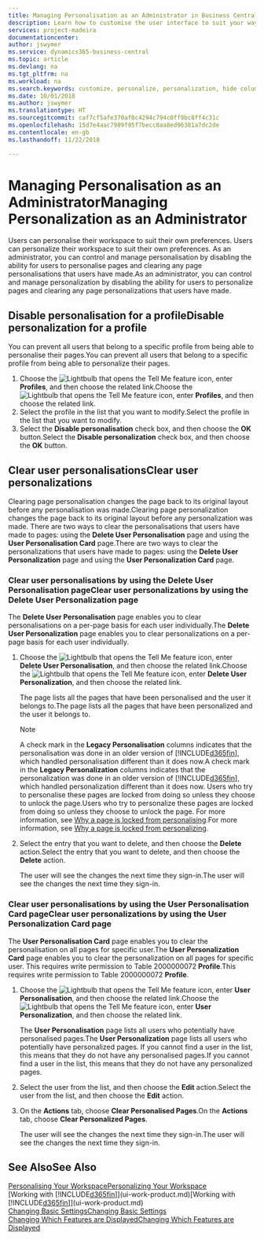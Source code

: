 ```yaml
---
title: Managing Personalisation as an Administrator in Business Central | Microsoft Docs
description: Learn how to customise the user interface to suit your way of working.
services: project-madeira
documentationcenter: 
author: jswymer
ms.service: dynamics365-business-central
ms.topic: article
ms.devlang: na
ms.tgt_pltfrm: na
ms.workload: na
ms.search.keywords: customize, personalize, personalization, hide columns, remove fields, move fields
ms.date: 10/01/2018
ms.author: jswymer
ms.translationtype: HT
ms.sourcegitcommit: caf7cf5afe370af0c4294c794c0ff9bc8ff4c31c
ms.openlocfilehash: 15d7e4aac7989f95f7becc8aa8ed96381a7dc2de
ms.contentlocale: en-gb
ms.lasthandoff: 11/22/2018

---
```

# <a name="managing-personalization-as-an-administrator"></a><span data-ttu-id="63e47-103">Managing Personalisation as an Administrator</span><span class="sxs-lookup"><span data-stu-id="63e47-103">Managing Personalization as an Administrator</span></span>
<span data-ttu-id="63e47-104"><!--NAV in the Web client--> Users can personalise their workspace to suit their own preferences.</span><span class="sxs-lookup"><span data-stu-id="63e47-104"><!--NAV in the Web client--> Users can personalize their workspace to suit their own preferences.</span></span> <span data-ttu-id="63e47-105">As an administrator, you can control and manage personalisation by disabling the ability for users to personalise pages and clearing any page personalisations that users have made.</span><span class="sxs-lookup"><span data-stu-id="63e47-105">As an administrator, you can control and manage personalization by disabling the ability for users to personalize pages and clearing any page personalizations that users have made.</span></span>

## <a name="disable-personalization-for-a-profile"></a><span data-ttu-id="63e47-106">Disable personalisation for a profile</span><span class="sxs-lookup"><span data-stu-id="63e47-106">Disable personalization for a profile</span></span>
<span data-ttu-id="63e47-107">You can prevent all users that belong to a specific profile from being able to personalise their pages.</span><span class="sxs-lookup"><span data-stu-id="63e47-107">You can prevent all users that belong to a specific profile from being able to personalize their pages.</span></span>
1.  <span data-ttu-id="63e47-108">Choose the ![Lightbulb that opens the Tell Me feature](media/ui-search/search_small.png "Tell me what you want to do") icon, enter **Profiles**, and then choose the related link.</span><span class="sxs-lookup"><span data-stu-id="63e47-108">Choose the ![Lightbulb that opens the Tell Me feature](media/ui-search/search_small.png "Tell me what you want to do") icon, enter **Profiles**, and then choose the related link.</span></span>
2.  <span data-ttu-id="63e47-109">Select the profile in the list that you want to modify.</span><span class="sxs-lookup"><span data-stu-id="63e47-109">Select the profile in the list that you want to modify.</span></span>
3. <span data-ttu-id="63e47-110">Select the **Disable personalisation** check box, and then choose the **OK** button.</span><span class="sxs-lookup"><span data-stu-id="63e47-110">Select the **Disable personalization** check box, and then choose the **OK** button.</span></span>

## <a name="clear-user-personalizations"></a><span data-ttu-id="63e47-111">Clear user personalisations</span><span class="sxs-lookup"><span data-stu-id="63e47-111">Clear user personalizations</span></span>

<span data-ttu-id="63e47-112">Clearing page personalisation changes the page back to its original layout before any personalisation was made.</span><span class="sxs-lookup"><span data-stu-id="63e47-112">Clearing page personalization changes the page back to its original layout before any personalization was made.</span></span> <span data-ttu-id="63e47-113">There are two ways to clear the personalisations that users have made to pages: using the **Delete User Personalisation** page and using the **User Personalisation Card** page.</span><span class="sxs-lookup"><span data-stu-id="63e47-113">There are two ways to clear the personalizations that users have made to pages: using the **Delete User Personalization** page and using the **User Personalization Card** page.</span></span>

### <a name="clear-user-personalizations-by-using-the-delete-user-personalization-page"></a><span data-ttu-id="63e47-114">Clear user personalisations by using the Delete User Personalisation page</span><span class="sxs-lookup"><span data-stu-id="63e47-114">Clear user personalizations by using the Delete User Personalization page</span></span>

<span data-ttu-id="63e47-115">The **Delete User Personalisation** page enables you to clear personalisations on a per-page basis for each user individually.</span><span class="sxs-lookup"><span data-stu-id="63e47-115">The **Delete User Personalization** page enables you to clear personalizations on a per-page basis for each user individually.</span></span>

1.  <span data-ttu-id="63e47-116">Choose the ![Lightbulb that opens the Tell Me feature](media/ui-search/search_small.png "Tell me what you want to do") icon, enter **Delete User Personalisation**, and then choose the related link.</span><span class="sxs-lookup"><span data-stu-id="63e47-116">Choose the ![Lightbulb that opens the Tell Me feature](media/ui-search/search_small.png "Tell me what you want to do") icon, enter **Delete User Personalization**, and then choose the related link.</span></span>

    <span data-ttu-id="63e47-117">The page lists all the pages that have been personalised and the user it belongs to.</span><span class="sxs-lookup"><span data-stu-id="63e47-117">The page lists all the pages that have been personalized and the user it belongs to.</span></span>

    >[!NOTE]
    > <span data-ttu-id="63e47-118">A check mark in the **Legacy Personalisation** columns indicates that the personalisation was done in an older version of [!INCLUDE[d365fin](includes/d365fin_md.md)], which handled personalisation different than it does now.</span><span class="sxs-lookup"><span data-stu-id="63e47-118">A check mark in the **Legacy Personalization** columns indicates that the personalization was done in an older version of [!INCLUDE[d365fin](includes/d365fin_md.md)], which handled personalization different than it does now.</span></span> <span data-ttu-id="63e47-119">Users who try to personalise these pages are locked from doing so unless they choose to unlock the page.</span><span class="sxs-lookup"><span data-stu-id="63e47-119">Users who try to personalize these pages are locked from doing so unless they choose to unlock the page.</span></span> <span data-ttu-id="63e47-120">For more information, see [Why a page is locked from personalising](ui-personalization-locked.md).</span><span class="sxs-lookup"><span data-stu-id="63e47-120">For more information, see [Why a page is locked from personalizing](ui-personalization-locked.md).</span></span>

2. <span data-ttu-id="63e47-121">Select the entry that you want to delete, and then choose the **Delete** action.</span><span class="sxs-lookup"><span data-stu-id="63e47-121">Select the entry that you want to delete, and then choose the **Delete** action.</span></span>

    <span data-ttu-id="63e47-122">The user will see the changes the next time they sign-in.</span><span class="sxs-lookup"><span data-stu-id="63e47-122">The user will see the changes the next time they sign-in.</span></span>

### <a name="clear-user-personalizations-by-using-the-user-personalization-card-page"></a><span data-ttu-id="63e47-123">Clear user personalisations by using the User Personalisation Card page</span><span class="sxs-lookup"><span data-stu-id="63e47-123">Clear user personalizations by using the User Personalization Card page</span></span>

<span data-ttu-id="63e47-124">The **User Personalisation Card** page enables you to clear the personalisation on all pages for specific user.</span><span class="sxs-lookup"><span data-stu-id="63e47-124">The **User Personalization Card** page enables you to clear the personalization on all pages for specific user.</span></span> <span data-ttu-id="63e47-125">This requires write permission to Table 2000000072 **Profile**.</span><span class="sxs-lookup"><span data-stu-id="63e47-125">This requires write permission to Table 2000000072 **Profile**.</span></span>

1.  <span data-ttu-id="63e47-126">Choose the ![Lightbulb that opens the Tell Me feature](media/ui-search/search_small.png "Tell me what you want to do") icon, enter **User Personalisation**, and then choose the related link.</span><span class="sxs-lookup"><span data-stu-id="63e47-126">Choose the ![Lightbulb that opens the Tell Me feature](media/ui-search/search_small.png "Tell me what you want to do") icon, enter **User Personalization**, and then choose the related link.</span></span>

    <span data-ttu-id="63e47-127">The **User Personalisation** page lists all users who potentially have personalised pages.</span><span class="sxs-lookup"><span data-stu-id="63e47-127">The **User Personalization** page lists all users who potentially have personalized pages.</span></span> <span data-ttu-id="63e47-128">If you cannot find a user in the list, this means that they do not have any personalised pages.</span><span class="sxs-lookup"><span data-stu-id="63e47-128">If you cannot find a user in the list, this means that they do not have any personalized pages.</span></span>

2. <span data-ttu-id="63e47-129">Select the user from the list, and then choose the **Edit** action.</span><span class="sxs-lookup"><span data-stu-id="63e47-129">Select the user from the list, and then choose the **Edit** action.</span></span>

3.  <span data-ttu-id="63e47-130">On the **Actions** tab, choose **Clear Personalised Pages**.</span><span class="sxs-lookup"><span data-stu-id="63e47-130">On the **Actions** tab, choose **Clear Personalized Pages**.</span></span>

    <span data-ttu-id="63e47-131">The user will see the changes the next time they sign-in.</span><span class="sxs-lookup"><span data-stu-id="63e47-131">The user will see the changes the next time they sign-in.</span></span>

## <a name="see-also"></a><span data-ttu-id="63e47-132">See Also</span><span class="sxs-lookup"><span data-stu-id="63e47-132">See Also</span></span>
[<span data-ttu-id="63e47-133">Personalising Your Workspace</span><span class="sxs-lookup"><span data-stu-id="63e47-133">Personalizing Your Workspace</span></span>](ui-personalization-user.md)  
<span data-ttu-id="63e47-134">[Working with [!INCLUDE[d365fin](includes/d365fin_md.md)]](ui-work-product.md)</span><span class="sxs-lookup"><span data-stu-id="63e47-134">[Working with [!INCLUDE[d365fin](includes/d365fin_md.md)]](ui-work-product.md)</span></span>  
[<span data-ttu-id="63e47-135">Changing Basic Settings</span><span class="sxs-lookup"><span data-stu-id="63e47-135">Changing Basic Settings</span></span>](ui-change-basic-settings.md)  
[<span data-ttu-id="63e47-136">Changing Which Features are Displayed</span><span class="sxs-lookup"><span data-stu-id="63e47-136">Changing Which Features are Displayed</span></span>](ui-experiences.md)  

